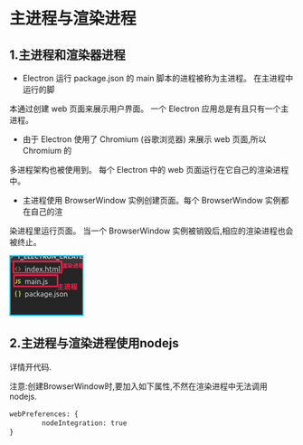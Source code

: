 # 主进程与渲染进程

## 1.主进程和渲染器进程

- Electron 运行 package.json 的 main 脚本的进程被称为主进程。 在主进程中运行的脚

本通过创建 web 页面来展示用户界面。 一个 Electron 应用总是有且只有一个主进程。

- 由于 Electron 使用了 Chromium (谷歌浏览器) 来展示 web 页面,所以 Chromium 的

多进程架构也被使用到。 每个 Electron 中的 web 页面运行在它自己的渲染进程中。

- 主进程使用 BrowserWindow 实例创建页面。每个 BrowserWindow 实例都在自己的渲

染进程里运行页面。 当一个 BrowserWindow 实例被销毁后,相应的渲染进程也会被终止。

![1575182451649](assets/1575182451649.png)

## 2.主进程与渲染进程使用nodejs

详情开代码.

注意:创建BrowserWindow时,要加入如下属性,不然在渲染进程中无法调用nodejs.

```
webPreferences: {
        nodeIntegration: true
}
```

